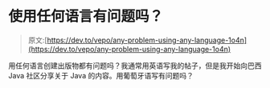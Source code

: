 # 使用任何语言有问题吗？

> 原文:[https://dev.to/vepo/any-problem-using-any-language-1o4n](https://dev.to/vepo/any-problem-using-any-language-1o4n)

用任何语言创建出版物都有问题吗？我通常用英语写我的帖子，但是我开始向巴西 Java 社区分享关于 Java 的内容。用葡萄牙语写有问题吗？